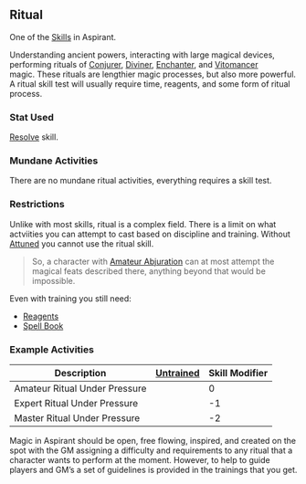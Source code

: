 ## Ritual
One of the [Skills](Skills) in Aspirant. 

Understanding ancient powers, interacting with large magical devices, performing rituals of [Conjurer](Conjurer), [Diviner](Diviner), [Enchanter](Enchanter), and [Vitomancer](Vitomancer) magic. These rituals are lengthier magic processes, but also more powerful. A ritual skill test will usually require time, reagents, and some form of ritual process.

### Stat Used
[Resolve](Stats#Resolve) skill.

### Mundane Activities
There are no mundane ritual activities, everything requires a skill test.

### Restrictions
Unlike with most skills, ritual is a complex field. There is a limit on what actviities you can attempt to cast based on discipline and training. Without [Attuned](Magic-Training#Attuned) you cannot use the ritual skill.

> So, a character with [Amateur Abjuration](Abjurer#Amateur%20Abjuration) can at most attempt the magical feats described there, anything beyond that would be impossible. 

Even with training you still need:
* [Reagents](Resources#Reagents)
* [Spell Book](Example-Gear#Spell%20Book)

### Example Activities

| Description                   | [Untrained](Skills#Untrained) | Skill Modifier |
| ----------------------------- | ----------------------------- | -------------- |
| Amateur Ritual Under Pressure |                               | 0              |
| Expert Ritual Under Pressure  |                               | -1             |
| Master Ritual Under Pressure  |                               | -2             |

Magic in Aspirant should be open, free flowing, inspired, and created on the spot with the GM assigning a difficulty and requirements to any ritual that a character wants to perform at the moment. However, to help to guide players and GM’s a set of guidelines is provided in the trainings that you get.
